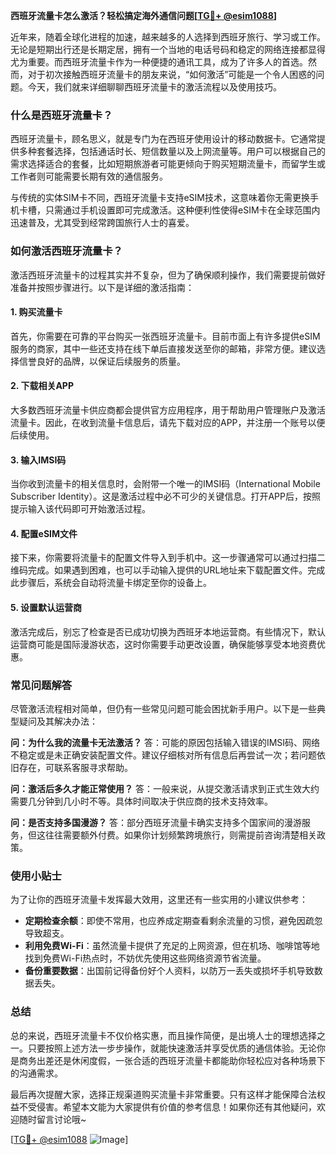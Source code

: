 **西班牙流量卡怎么激活？轻松搞定海外通信问题[[TG💪+ @esim1088](https://t.me/s/esim1088)]**

近年来，随着全球化进程的加速，越来越多的人选择到西班牙旅行、学习或工作。无论是短期出行还是长期定居，拥有一个当地的电话号码和稳定的网络连接都显得尤为重要。而西班牙流量卡作为一种便捷的通讯工具，成为了许多人的首选。然而，对于初次接触西班牙流量卡的朋友来说，“如何激活”可能是一个令人困惑的问题。今天，我们就来详细聊聊西班牙流量卡的激活流程以及使用技巧。

### 什么是西班牙流量卡？

西班牙流量卡，顾名思义，就是专门为在西班牙使用设计的移动数据卡。它通常提供多种套餐选择，包括通话时长、短信数量以及上网流量等。用户可以根据自己的需求选择适合的套餐，比如短期旅游者可能更倾向于购买短期流量卡，而留学生或工作者则可能需要长期有效的通信服务。

与传统的实体SIM卡不同，西班牙流量卡支持eSIM技术，这意味着你无需更换手机卡槽，只需通过手机设置即可完成激活。这种便利性使得eSIM卡在全球范围内迅速普及，尤其受到经常跨国旅行人士的喜爱。

### 如何激活西班牙流量卡？

激活西班牙流量卡的过程其实并不复杂，但为了确保顺利操作，我们需要提前做好准备并按照步骤进行。以下是详细的激活指南：

#### 1. 购买流量卡

首先，你需要在可靠的平台购买一张西班牙流量卡。目前市面上有许多提供eSIM服务的商家，其中一些还支持在线下单后直接发送至你的邮箱，非常方便。建议选择信誉良好的品牌，以保证后续服务的质量。

#### 2. 下载相关APP

大多数西班牙流量卡供应商都会提供官方应用程序，用于帮助用户管理账户及激活流量卡。因此，在收到流量卡信息后，请先下载对应的APP，并注册一个账号以便后续使用。

#### 3. 输入IMSI码

当你收到流量卡的相关信息时，会附带一个唯一的IMSI码（International Mobile Subscriber Identity）。这是激活过程中必不可少的关键信息。打开APP后，按照提示输入该代码即可开始激活过程。

#### 4. 配置eSIM文件

接下来，你需要将流量卡的配置文件导入到手机中。这一步骤通常可以通过扫描二维码完成。如果遇到困难，也可以手动输入提供的URL地址来下载配置文件。完成此步骤后，系统会自动将流量卡绑定至你的设备上。

#### 5. 设置默认运营商

激活完成后，别忘了检查是否已成功切换为西班牙本地运营商。有些情况下，默认运营商可能是国际漫游状态，这时你需要手动更改设置，确保能够享受本地资费优惠。

### 常见问题解答

尽管激活流程相对简单，但仍有一些常见问题可能会困扰新手用户。以下是一些典型疑问及其解决办法：

**问：为什么我的流量卡无法激活？**
答：可能的原因包括输入错误的IMSI码、网络不稳定或是未正确安装配置文件。建议仔细核对所有信息后再尝试一次；若问题依旧存在，可联系客服寻求帮助。

**问：激活后多久才能正常使用？**
答：一般来说，从提交激活请求到正式生效大约需要几分钟到几小时不等。具体时间取决于供应商的技术支持效率。

**问：是否支持多国漫游？**
答：部分西班牙流量卡确实支持多个国家间的漫游服务，但这往往需要额外付费。如果你计划频繁跨境旅行，则需提前咨询清楚相关政策。

### 使用小贴士

为了让你的西班牙流量卡发挥最大效用，这里还有一些实用的小建议供参考：

- **定期检查余额**：即使不常用，也应养成定期查看剩余流量的习惯，避免因疏忽导致超支。
- **利用免费Wi-Fi**：虽然流量卡提供了充足的上网资源，但在机场、咖啡馆等地找到免费Wi-Fi热点时，不妨优先使用这些网络资源节省流量。
- **备份重要数据**：出国前记得备份好个人资料，以防万一丢失或损坏手机导致数据丢失。

### 总结

总的来说，西班牙流量卡不仅价格实惠，而且操作简便，是出境人士的理想选择之一。只要按照上述方法一步步操作，就能快速激活并享受优质的通信体验。无论你是商务出差还是休闲度假，一张合适的西班牙流量卡都能助你轻松应对各种场景下的沟通需求。

最后再次提醒大家，选择正规渠道购买流量卡非常重要。只有这样才能保障合法权益不受侵害。希望本文能为大家提供有价值的参考信息！如果你还有其他疑问，欢迎随时留言讨论哦~

[[TG💪+ @esim1088](https://t.me/s/esim1088) ![Image](https://i.postimg.cc/4NQfJmqS/Snipaste-2025-05-13-00-14-12.png)]